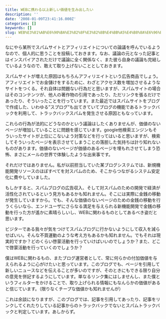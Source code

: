 ```yaml
---
title: WEBに携わる以上新しい価値を生み出したい
description: ''
date: '2008-01-09T23:41:16.000Z'
categories: []
keywords: []
slug: WEB%E3%81%AB%E6%90%BA%E3%82%8F%E3%82%8B%E4%BB%A5%E4%B8%8A%E6%96%B0%E3%81%97%E3%81%84%E4%BE%A1%E5%80%A4%E3%82%92%E7%94%9F%E3%81%BF%E5%87%BA%E3%81%97...
---
```

なにやら某所でスパムサイトとアフィリエイトについての論議を呼んでいるようなので、個人的に思うことを投稿しておきます。なお、議論の元となった記事とはインスパイアされただけで議論に全く関係なく、また彼ら自身の議論も完結しているようなので、敢えて取り上げないこととしておきます。

スパムサイトが増えた原因はもちろんアフィリエイトという広告商品でしょう。アフィリエイトでお金儲けをするために、わざとアクセス数を増加させるようなサイトをつくる。それ自体は問題ない行為だと思いますが、スパムサイトの場合はそのコンテンツが、他人の著作物の引用であったり、ただリンクを張るだけであったり、そういったことを行っています。また最近ではスパムサイトをブログで作成した、いわゆる”スプログ”も出てきていてブログの機能であるトラックバックを利用して、トラックバックスパムを発生させる原因ともなっています。

これらの行為が法的にどうなのかという議論はしたくありませんが、価値のないページが増加していることに問題を感じています。google他検索エンジンもそういったサイトが上位にこないよう対策などを行ってはいると思いますが、検索してそういったページを表示させてしまうことの落胆した気持ちは計り知れないものがあります。価値のないページが価値のあるページを埋もれさせてしまう恐怖、まさにメールの世界で体験したような出来事です。

それだけではありません。私が以前担当していた某ブログシステムでは、新規機能開発リソースのほぼすべてを対スパムのため、そこからつながるシステム安定化に費やしていました。

もしかすると、スパムブログの広告収入、そして対スパムのための開発で経済が活性化されているという見方もあるかも知れません。そこには実際に金銭の移動が発生していますから。でも、そんな価値のないページのための金銭の移動を行うくらいなら、エンドユーザにさらなる満足を与えられる新機能開発で金銭の移動を行った方が遙かに素晴らしいし、WEBに関わるものとしてあるべき姿だと思います。

ビジターである我々が気をつけてスパムブログに行かないようにして収入を減らせばいい。そんな不買運動のような考え方もあるかも知れません。でもそれは現実的ですか？どのくらい啓蒙活動を行っていけばいいのでしょうか？また、どこで啓蒙活動を行っていくのでしょうか？

僕はWEBに関わるもの、またブログ運営者として、常に何らかの付加価値を与えられるように心がけたいと思っています。このブログでも、ページを引用して新しいニュースなどを伝えることが多いのですが、そのときにもできる限り自分の意見を併記するようにしています。単なるリンク集にはしませんし、また僕というフィルターをかけることで、取り上げられる情報にもなんらかの価値があると信じています。（限りなくチープな価値かも知れませんが）

これは余談になりますが、このブログでは、記事を引用してあったり、記事をリンクしてくれたりしている記事からのトラックバックでないとスパムトラックバックと判定しています。あしからず。